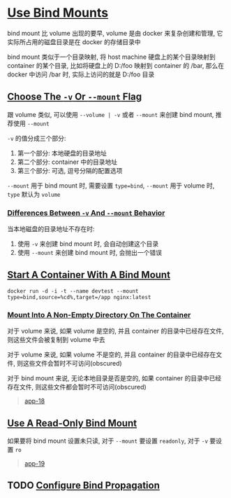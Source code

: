 # [Use Bind Mounts](https://docs.docker.com/storage/bind-mounts/)

bind mount 比 volume 出现的要早, volume 是由 docker 来复杂创建和管理, 它实际所占用的磁盘目录是在 docker 的存储目录中

bind mount 类似于一个目录映射, 将 host machine 硬盘上的某个目录映射到 container 的某个目录, 比如将硬盘上的 D:/foo 映射到 container 的 /bar,
那么在 docker 中访问 /bar 时, 实际上访问的就是 D:/foo 目录

## [Choose The `-v` Or `--mount` Flag](https://docs.docker.com/storage/bind-mounts/#choose-the--v-or---mount-flag)

跟 volume 类似, 可以使用 `--volume | -v` 或者 `--mount` 来创建 bind mount, 推荐使用 `--mount`

`-v` 的值分成三个部分:

1. 第一个部分: 本地硬盘的目录地址
2. 第二个部分: container 中的目录地址
3. 第三个部分: 可选, 逗号分隔的配置选项

`--mount` 用于 bind mount 时, 需要设置 `type=bind`, `--mount` 用于 volume 时, `type` 默认为 `volume`

### [Differences Between `-v` And `--mount` Behavior](https://docs.docker.com/storage/bind-mounts/#differences-between--v-and---mount-behavior)

当本地磁盘的目录地址不存在时:

1. 使用 `-v` 来创建 bind mount 时, 会自动创建这个目录
2. 使用 `--mount` 来创建 bind mount 时, 会抛出一个错误

## [Start A Container With A Bind Mount](https://docs.docker.com/storage/bind-mounts/#start-a-container-with-a-bind-mount)

```
docker run -d -i -t --name devtest --mount type=bind,source=%cd%,target=/app nginx:latest
```

### [Mount Into A Non-Empty Directory On The Container](https://docs.docker.com/storage/bind-mounts/#mount-into-a-non-empty-directory-on-the-container)

对于 volume 来说, 如果 volume 是空的, 并且 container 的目录中已经存在文件, 则这些文件会被复制到 volume 中去

对于 volume 来说, 如果 volume 不是空的, 并且 container 的目录中已经存在文件, 则这些文件会暂时不可访问(obscured)

对于 bind mount 来说, 无论本地目录是否是空的, 如果 container 的目录中已经存在文件, 则这些文件都会暂时不可访问(obscured)

> [app-18](./app-18)

## [Use A Read-Only Bind Mount](https://docs.docker.com/storage/bind-mounts/#use-a-read-only-bind-mount)

如果要将 bind mount 设置未只读, 对于 `--mount` 要设置 `readonly`, 对于 `-v` 要设置 `ro`

> [app-19](./app-19)

## TODO [Configure Bind Propagation](https://docs.docker.com/storage/bind-mounts/#configure-bind-propagation)
